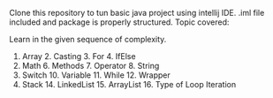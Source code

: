 Clone this repository to tun basic java project using intellij IDE. .iml file included and package is properly structured. Topic covered:

Learn in the given sequence of complexity.

1. Array 	 2. Casting 	 3. For 	 4. IfElse
5. Math 	 6. Methods 	 7. Operator 	 8. String
9. Switch 	 10. Variable 	 11. While 	 12. Wrapper
13. Stack 	 14. LinkedList 	 15. ArrayList 	16.  Type of Loop Iteration